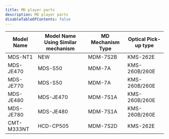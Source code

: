```yaml
---
title: MD player parts
description: MD player parts
disableTableOfContents: false
---
```


| Model Name | Model Name Using Similar mechanism | MD Mechanism Type | Optical Pick-up type |
|------------|------------------------------------|-------------------|----------------------|
| MDS-NT1    | NEW                                | MDM-7S2B          | KMS-262E             |
| MDS-JE470  | MDS-S50                            | MDM-7A            | KMS-260B/260E        |
| MDS-JE770  | MDS-S50                            | MDM-7A            | KMS-260B/260E        |
| MDS-JE480  | MDS-JE470                          | MDM-7S1A          | KMS-260B/260E        |
| MDS-JE780  | MDS-JE480                          | MDM-7S1A          | KMS-260B/260E        |
| CMT-M333NT | HCD-CP505                          | MDM-7S2D          | KMS-262E             |
